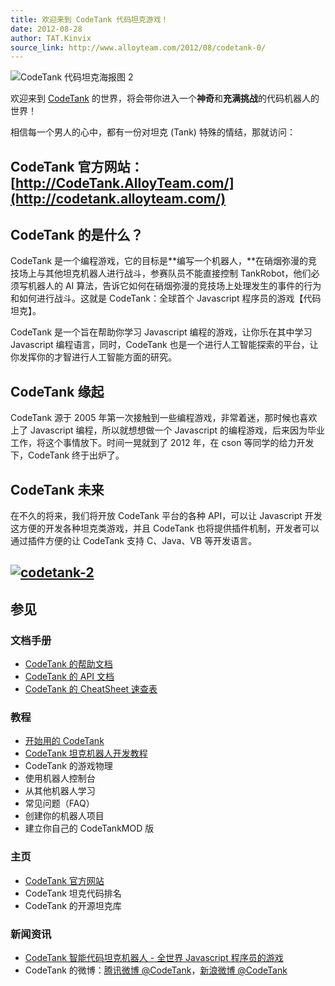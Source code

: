 ```yaml
---
title: 欢迎来到 CodeTank 代码坦克游戏！
date: 2012-08-28
author: TAT.Kinvix
source_link: http://www.alloyteam.com/2012/08/codetank-0/
---
```


<!-- {% raw %} - for jekyll -->

![](http://www.alloyteam.com/wp-content/uploads/2012/08/CodeTank代码坦克海报图2.png "CodeTank 代码坦克海报图 2")

欢迎来到 [CodeTank](http://codetank.alloyteam.com/) 的世界，将会带你进入一个**神奇**和**充满挑战**的代码机器人的世界！

相信每一个男人的心中，都有一份对坦克 (Tank) 特殊的情结，那就访问：

## CodeTank 官方网站：[http://CodeTank.AlloyTeam.com/](http://codetank.alloyteam.com/)

## CodeTank 的是什么？

CodeTank 是一个编程游戏，它的目标是**编写一个机器人，**在硝烟弥漫的竞技场上与其他坦克机器人进行战斗，参赛队员不能直接控制 TankRobot，他们必须写机器人的 AI 算法，告诉它如何在硝烟弥漫的竞技场上处理发生的事件的行为和如何进行战斗。这就是 CodeTank：全球首个 Javascript 程序员的游戏【代码坦克】。

CodeTank 是一个旨在帮助你学习 Javascript 编程的游戏，让你乐在其中学习 Javascript 编程语言，同时，CodeTank 也是一个进行人工智能探索的平台，让你发挥你的才智进行人工智能方面的研究。

## CodeTank 缘起

CodeTank 源于 2005 年第一次接触到一些编程游戏，非常着迷，那时候也喜欢上了 Javascript 编程，所以就想想做一个 Javascript 的编程游戏，后来因为毕业工作，将这个事情放下。时间一晃就到了 2012 年，在 cson 等同学的给力开发下，CodeTank 终于出炉了。

## CodeTank 未来

在不久的将来，我们将开放 CodeTank 平台的各种 API，可以让 Javascript 开发这方便的开发各种坦克类游戏，并且 CodeTank 也将提供插件机制，开发者可以通过插件方便的让 CodeTank 支持 C、Java、VB 等开发语言。

## [![](http://www.alloyteam.com/wp-content/uploads/2012/08/codetank-2.png "codetank-2")](http://www.alloyteam.com/wp-content/uploads/2012/08/codetank-2.png)

## 参见

### 文档手册

-   [CodeTank 的帮助文档](http://codetank.alloyteam.com/help.html)
-   [CodeTank 的 API 文档](http://codetank.alloyteam.com/doc/)
-   [CodeTank 的 CheatSheet 速查表](http://codetank.alloyteam.com/doc/cheatsheet.html)

### 教程

-   [开始用的 CodeTank](http://codetank.alloyteam.com/help.html)
-   [CodeTank 坦克机器人开发教程](http://www.alloyteam.com/2012/08/codetank-development-tutorial/)
-   CodeTank 的游戏物理
-   使用机器人控制台
-   从其他机器人学习
-   常见问题（FAQ）
-   创建你的机器人项目
-   建立你自己的 CodeTankMOD 版

### 主页

-   [CodeTank 官方网站](http://codetank.alloyteam.com/)
-   CodeTank 坦克代码排名
-   CodeTank 的开源坦克库

### 新闻资讯

-   [CodeTank 智能代码坦克机器人 - 全世界 Javascript 程序员的游戏](http://www.alloyteam.com/2012/08/welcome-to-codetank/)
-   CodeTank 的微博：[腾讯微博 @CodeTank](http://t.qq.com/CodeTank)，[新浪微博 @CodeTank](http://www.weibo.com/CodeTank)

<!-- {% endraw %} - for jekyll -->